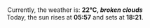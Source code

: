 <p  align="center"><br/>Currently, the weather is: <b> 22°C, <i>broken clouds</i></b></br>Today, the sun rises at <b>05:57</b> and sets at <b>18:21</b>.</p>